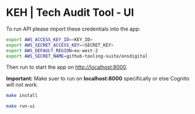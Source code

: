 # KEH | Tech Audit Tool - UI

To run API please import these credentials into the app:

```bash
export AWS_ACCESS_KEY_ID=<KEY_ID>
export AWS_SECRET_ACCESS_KEY=<SECRET_KEY>
export AWS_DEFAULT_REGION=eu-west-2
export AWS_SECRET_NAME=github-tooling-suite/onsdigital
```


Then run to start the app on [http://localhost:8000](http://localhost:8000).

**Important:** Make suer to run on **localhost:8000** specifically or else Cognito will not work.

```bash
make install
```

```bash
make run-ui
```